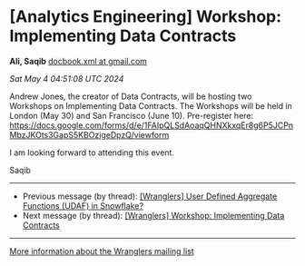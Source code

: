 


[Analytics Engineering] Workshop: Implementing Data Contracts
=============================================================


**Ali, Saqib**
[docbook.xml at gmail.com](mailto:wranglers%40analyticsengineering.net?Subject=Re%3A%20%5BWranglers%5D%20Workshop%3A%20Implementing%20Data%20Contracts&In-Reply-To=%3CCABDm0O-Mw5PhsvX6hASMSmG4h0GzCekLiz9-%3D6Fa5VxJD%3DzLwg%40mail.gmail.com%3E "[Wranglers] Workshop: Implementing Data Contracts")   

*Sat May 4 04:51:08 UTC 2024*  

Andrew Jones, the creator of Data Contracts, will be hosting two Workshops
on Implementing Data Contracts. The Workshops will be held in London (May
30) and San Francisco (June 10). Pre-register here:
<https://docs.google.com/forms/d/e/1FAIpQLSdAoaqQHNXkxqEr8g6P5JCPnMbzJKOts3GapS5KBOzigeDpzQ/viewform>

I am looking forward to attending this event.

Saqib
  
  




---


* Previous message (by thread): [[Wranglers] User Defined Aggregate Functions (UDAF) in Snowflake?](000064.html)
* Next message (by thread): [[Wranglers] Workshop: Implementing Data Contracts](000072.html)




---


[More information about the Wranglers
mailing list](https://analyticsengineering.net/mailman/listinfo/wranglers)  




